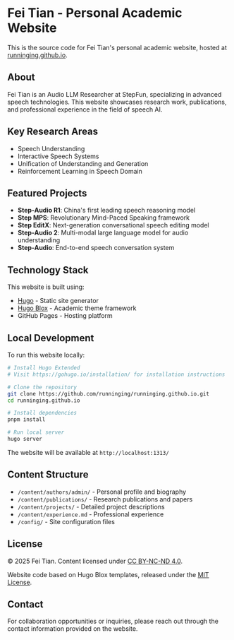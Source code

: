 # Fei Tian - Personal Academic Website

This is the source code for Fei Tian's personal academic website, hosted at [runninging.github.io](https://runninging.github.io/).

## About

Fei Tian is an Audio LLM Researcher at StepFun, specializing in advanced speech technologies. This website showcases research work, publications, and professional experience in the field of speech AI.

## Key Research Areas

- Speech Understanding
- Interactive Speech Systems
- Unification of Understanding and Generation
- Reinforcement Learning in Speech Domain

## Featured Projects

- **Step-Audio R1**: China's first leading speech reasoning model
- **Step MPS**: Revolutionary Mind-Paced Speaking framework
- **Step EditX**: Next-generation conversational speech editing model
- **Step-Audio 2**: Multi-modal large language model for audio understanding
- **Step-Audio**: End-to-end speech conversation system

## Technology Stack

This website is built using:
- [Hugo](https://gohugo.io/) - Static site generator
- [Hugo Blox](https://hugoblox.com/) - Academic theme framework
- GitHub Pages - Hosting platform

## Local Development

To run this website locally:

```bash
# Install Hugo Extended
# Visit https://gohugo.io/installation/ for installation instructions

# Clone the repository
git clone https://github.com/runninging/runninging.github.io.git
cd runninging.github.io

# Install dependencies
pnpm install

# Run local server
hugo server
```

The website will be available at `http://localhost:1313/`

## Content Structure

- `/content/authors/admin/` - Personal profile and biography
- `/content/publications/` - Research publications and papers
- `/content/projects/` - Detailed project descriptions
- `/content/experience.md` - Professional experience
- `/config/` - Site configuration files

## License

© 2025 Fei Tian. Content licensed under [CC BY-NC-ND 4.0](https://creativecommons.org/licenses/by-nc-nd/4.0/).

Website code based on Hugo Blox templates, released under the [MIT License](https://github.com/HugoBlox/hugo-blox-builder/blob/main/LICENSE.md).

## Contact

For collaboration opportunities or inquiries, please reach out through the contact information provided on the website.
